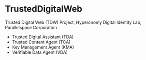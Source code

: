 # TrustedDigitalWeb
Trusted Digital Web (TDW) Project, Hyperonomy Digital Identity Lab, Parallelspace Corporation
- Trusted Digital Assistant (TDA)
- Trusted Content Agent (TCA)
- Key Management Agent (KMA)
- Verifiable Data Agent (VDA)
